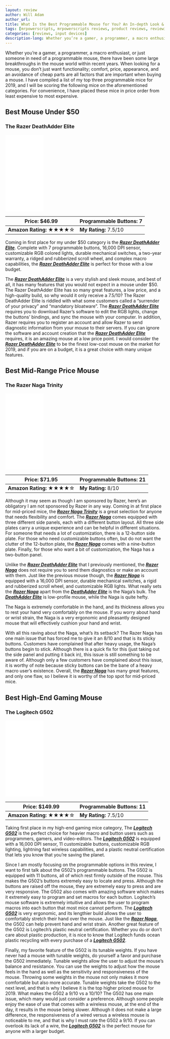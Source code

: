 ```yaml
---
layout: review
author: Will Adam
author_url:
title: What Is the Best Programmable Mouse for You? An In-depth Look & Review of the Top Three Programmable Mice of 2019.
tags: [mrpowerscripts, mrpowerscripts reviews, product reviews, reviewing amazon products, amazon product]
categories: [reviews, input devices]
description-long: Whether you’re a gamer, a programmer, a macro enthusiast, or just someone in need of a programmable mouse, there have been some large breakthroughs in the mouse world within recent years. When looking for a mouse, you don’t just want functionality; comfort, price, appearance, and an avoidance of cheap parts are all factors that are important when buying a mouse. I have compiled a list of my top three programmable mice for 2019, and I will be scoring the following mice on the aforementioned categories. For convenience, I have placed these mice in price order from least expensive to most expensive.
---
```

Whether you’re a gamer, a programmer, a macro enthusiast, or just someone in need of a programmable mouse, there have been some large breakthroughs in the mouse world within recent years. When looking for a mouse, you don’t just want functionality; comfort, price, appearance, and an avoidance of cheap parts are all factors that are important when buying a mouse. I have compiled a list of my top three programmable mice for 2019, and I will be scoring the following mice on the aforementioned categories. For convenience, I have placed these mice in price order from least expensive to most expensive.

## Best Mouse Under $50

### The Razer DeathAdder Elite

<iframe style="width:120px;height:240px;" marginwidth="0" marginheight="0" scrolling="no" frameborder="0" src="//ws-na.amazon-adsystem.com/widgets/q?ServiceVersion=20070822&OneJS=1&Operation=GetAdHtml&MarketPlace=US&source=ss&ref=as_ss_li_til&ad_type=product_link&tracking_id=mrpowerscript-20&language=en_US&marketplace=amazon&region=US&placement=B01LXC1QL0&asins=B01LXC1QL0&linkId=eed061a068854231396f5a8a9b09c272&show_border=true&link_opens_in_new_window=true"></iframe>

| **Price:** $46.99 | **Programmable Buttons:** 7 |
|--|--|
| **Amazon Rating:** ★★★★☆ | **My Rating:** 7.5/10 |

Coming in first place for my under $50 category is the [***Razer DeathAdder Elite***](https://www.amazon.com/Razer-DeathAdder-Elite-Mechanical-Ergonomic/dp/B01LXC1QL0/ref=as_li_ss_tl?ie=UTF8&amp;qid=1546945181&amp;sr=8-2&amp;keywords=razer+deathadder+elite&amp;&amp;ascsub&linkCode=ll1&tag=mrpowerscript-20&linkId=742bcec9a2de6e29c7edfb192ac6ac35&language=en_US). Complete with 7 programmable buttons, 16,000 DPI sensor, customizable RGB colored lights, durable mechanical switches, a two-year warranty, a ridged and rubberized scroll wheel, and complex macro capabilities, the [***Razer DeathAdder Elite***](https://www.amazon.com/Razer-DeathAdder-Elite-Mechanical-Ergonomic/dp/B01LXC1QL0/ref=as_li_ss_tl?ie=UTF8&amp;qid=1546945181&amp;sr=8-2&amp;keywords=razer+deathadder+elite&amp;&amp;ascsub&linkCode=ll1&tag=mrpowerscript-20&linkId=742bcec9a2de6e29c7edfb192ac6ac35&language=en_US) is perfect for those with a low budget. 

The [***Razer DeathAdder Elite***](https://www.amazon.com/Razer-DeathAdder-Elite-Mechanical-Ergonomic/dp/B01LXC1QL0/ref=as_li_ss_tl?ie=UTF8&amp;qid=1546945181&amp;sr=8-2&amp;keywords=razer+deathadder+elite&amp;&amp;ascsub&linkCode=ll1&tag=mrpowerscript-20&linkId=742bcec9a2de6e29c7edfb192ac6ac35&language=en_US) is a very stylish and sleek mouse, and best of all, it has many features that you would not expect in a mouse under $50. The Razer DeathAdder Elite has so many great features, a low price, and a high-quality build, so why would it only receive a 7.5/10?  The Razer DeathAdder Elite is riddled with what some customers called a “surrender of your privacy” and “mandatory bloatware”. The [***Razer DeathAdder Elite***](https://www.amazon.com/Razer-DeathAdder-Elite-Mechanical-Ergonomic/dp/B01LXC1QL0/ref=as_li_ss_tl?ie=UTF8&amp;qid=1546945181&amp;sr=8-2&amp;keywords=razer+deathadder+elite&amp;&amp;ascsub&linkCode=ll1&tag=mrpowerscript-20&linkId=742bcec9a2de6e29c7edfb192ac6ac35&language=en_US) requires you to download Razer’s software to edit the RGB lights, change the buttons’ bindings, and sync the mouse with your computer. In addition, Razer requires you to register an account and allow Razer to send diagnostic information from your mouse to their servers. If you can ignore the software and account creation that the [***Razer DeathAdder Elite***](https://www.amazon.com/Razer-DeathAdder-Elite-Mechanical-Ergonomic/dp/B01LXC1QL0/ref=as_li_ss_tl?ie=UTF8&amp;qid=1546945181&amp;sr=8-2&amp;keywords=razer+deathadder+elite&amp;&amp;ascsub&linkCode=ll1&tag=mrpowerscript-20&linkId=742bcec9a2de6e29c7edfb192ac6ac35&language=en_US) requires, it is an amazing mouse at a low price point. I would consider the [***Razer DeathAdder Elite***](https://www.amazon.com/Razer-DeathAdder-Elite-Mechanical-Ergonomic/dp/B01LXC1QL0/ref=as_li_ss_tl?ie=UTF8&amp;qid=1546945181&amp;sr=8-2&amp;keywords=razer+deathadder+elite&amp;&amp;ascsub&linkCode=ll1&tag=mrpowerscript-20&linkId=742bcec9a2de6e29c7edfb192ac6ac35&language=en_US) to be the finest low-cost mouse on the market for 2019, and if you are on a budget, it is a great choice with many unique features.

## Best Mid-Range Price Mouse

### The Razer Naga Trinity

<iframe style="width:120px;height:240px;" marginwidth="0" marginheight="0" scrolling="no" frameborder="0" src="//ws-na.amazon-adsystem.com/widgets/q?ServiceVersion=20070822&OneJS=1&Operation=GetAdHtml&MarketPlace=US&source=ss&ref=as_ss_li_til&ad_type=product_link&tracking_id=mrpowerscript-20&language=en_US&marketplace=amazon&region=US&placement=B0788MCRGC&asins=B0788MCRGC&linkId=7d4f1a88bc2db86be0f99406d48caf96&show_border=true&link_opens_in_new_window=true"></iframe>

| **Price:** $71.95 | **Programmable Buttons:** 21 |
|--|--|
| **Amazon Rating:** ★★★★☆ | **My Rating:** 8/10 |

Although it may seem as though I am sponsored by Razer, here’s an obligatory I am not sponsored by Razer in any way. Coming in at first place for mid-priced mice, the [***Razer Naga Trinity***](https://www.amazon.com/Razer-Naga-Trinity-Gaming-Mouse/dp/B0788MCRGC/ref=as_li_ss_tl?psc=1&amp;SubscriptionId=AKIAIPHVZTVH6LZ5BFZA&amp;&amp;&amp;&amp;&amp;&amp;ascsub&linkCode=ll1&tag=mrpowerscript-20&linkId=eeba8c998cfa1d1bbd43c592edb3bf22&language=en_US) is a great selection for anyone that needs flexibility and comfort. The [***Razer Naga***](https://www.amazon.com/Razer-Naga-Trinity-Gaming-Mouse/dp/B0788MCRGC/ref=as_li_ss_tl?psc=1&amp;SubscriptionId=AKIAIPHVZTVH6LZ5BFZA&amp;&amp;&amp;&amp;&amp;&amp;ascsub&linkCode=ll1&tag=mrpowerscript-20&linkId=eeba8c998cfa1d1bbd43c592edb3bf22&language=en_US) comes equipped with three different side panels, each with a different button layout. All three side plates carry a unique experience and can be helpful in different situations. For someone that needs a lot of customization, there is a 12-button side plate. For those who need customizable buttons often, but do not want the clutter of the 12-button plate, the [***Razer Naga***](https://www.amazon.com/Razer-Naga-Trinity-Gaming-Mouse/dp/B0788MCRGC/ref=as_li_ss_tl?psc=1&amp;SubscriptionId=AKIAIPHVZTVH6LZ5BFZA&amp;&amp;&amp;&amp;&amp;&amp;ascsub&linkCode=ll1&tag=mrpowerscript-20&linkId=eeba8c998cfa1d1bbd43c592edb3bf22&language=en_US) comes with a nine-button plate. Finally, for those who want a bit of customization, the Naga has a two-button panel. 

Unlike the [***Razer DeathAdder Elite***](https://www.amazon.com/Razer-DeathAdder-Elite-Mechanical-Ergonomic/dp/B01LXC1QL0/ref=as_li_ss_tl?ie=UTF8&amp;qid=1546945181&amp;sr=8-2&amp;keywords=razer+deathadder+elite&amp;&amp;ascsub&linkCode=ll1&tag=mrpowerscript-20&linkId=742bcec9a2de6e29c7edfb192ac6ac35&language=en_US) that I previously mentioned, the [***Razer Naga***](https://www.amazon.com/Razer-Naga-Trinity-Gaming-Mouse/dp/B0788MCRGC/ref=as_li_ss_tl?psc=1&amp;SubscriptionId=AKIAIPHVZTVH6LZ5BFZA&amp;&amp;&amp;&amp;&amp;&amp;ascsub&linkCode=ll1&tag=mrpowerscript-20&linkId=eeba8c998cfa1d1bbd43c592edb3bf22&language=en_US) does not require you to send them diagnostics or make an account with them. Just like the previous mouse though, the [***Razer Naga***](https://www.amazon.com/Razer-Naga-Trinity-Gaming-Mouse/dp/B0788MCRGC/ref=as_li_ss_tl?psc=1&amp;SubscriptionId=AKIAIPHVZTVH6LZ5BFZA&amp;&amp;&amp;&amp;&amp;&amp;ascsub&linkCode=ll1&tag=mrpowerscript-20&linkId=eeba8c998cfa1d1bbd43c592edb3bf22&language=en_US) is equipped with a 16,000 DPI sensor, durable mechanical switches, a rigid and rubberized scroll wheel, and customizable RGB lights. What really sets the [***Razer Naga***](https://www.amazon.com/Razer-Naga-Trinity-Gaming-Mouse/dp/B0788MCRGC/ref=as_li_ss_tl?psc=1&amp;SubscriptionId=AKIAIPHVZTVH6LZ5BFZA&amp;&amp;&amp;&amp;&amp;&amp;ascsub&linkCode=ll1&tag=mrpowerscript-20&linkId=eeba8c998cfa1d1bbd43c592edb3bf22&language=en_US) apart from the [***DeathAdder Elite***](https://www.amazon.com/Razer-DeathAdder-Elite-Mechanical-Ergonomic/dp/B01LXC1QL0/ref=as_li_ss_tl?ie=UTF8&amp;qid=1546945181&amp;sr=8-2&amp;keywords=razer+deathadder+elite&amp;&amp;ascsub&linkCode=ll1&tag=mrpowerscript-20&linkId=742bcec9a2de6e29c7edfb192ac6ac35&language=en_US) is the Naga’s bulk. The [***DeathAdder Elite***](https://www.amazon.com/Razer-DeathAdder-Elite-Mechanical-Ergonomic/dp/B01LXC1QL0/ref=as_li_ss_tl?ie=UTF8&amp;qid=1546945181&amp;sr=8-2&amp;keywords=razer+deathadder+elite&amp;&amp;ascsub&linkCode=ll1&tag=mrpowerscript-20&linkId=742bcec9a2de6e29c7edfb192ac6ac35&language=en_US) is low-profile mouse, while the Naga is quite hefty. 

The Naga is extremely comfortable in the hand, and its thickness allows you to rest your hand very comfortably on the mouse. If you worry about hand or wrist strain, the Naga is a very ergonomic and pleasantly designed mouse that will effectively cushion your hand and wrist. 

With all this raving about the Naga, what’s its setback? The Razer Naga has one main issue that has forced me to give it an 8/10 and that is its sticky buttons. Customers have complained that after heavy usage, the Naga’s buttons begin to stick. Although there is a quick fix for this (just taking out the side panel and putting it back in), this issue is still something to be aware of. Although only a few customers have complained about this issue, it is worthy of note because sticky buttons can be the bane of a heavy macro user’s existence. Overall, the [***Razer Naga***](https://www.amazon.com/Razer-Naga-Trinity-Gaming-Mouse/dp/B0788MCRGC/ref=as_li_ss_tl?psc=1&amp;SubscriptionId=AKIAIPHVZTVH6LZ5BFZA&amp;&amp;&amp;&amp;&amp;&amp;ascsub&linkCode=ll1&tag=mrpowerscript-20&linkId=eeba8c998cfa1d1bbd43c592edb3bf22&language=en_US) has many great features, and only one flaw, so I believe it is worthy of the top spot for mid-priced mice.

## Best High-End Gaming Mouse

### The Logitech G502

<iframe style="width:120px;height:240px;" marginwidth="0" marginheight="0" scrolling="no" frameborder="0" src="//ws-na.amazon-adsystem.com/widgets/q?ServiceVersion=20070822&OneJS=1&Operation=GetAdHtml&MarketPlace=US&source=ss&ref=as_ss_li_til&ad_type=product_link&tracking_id=mrpowerscript-20&language=en_US&marketplace=amazon&region=US&placement=B07L4BM851&asins=B07L4BM851&linkId=e5a9dfa710b3dd2975f1295ee762c791&show_border=true&link_opens_in_new_window=true"></iframe>

| **Price:** $149.99 | **Programmable Buttons:** 11 |
|--|--|
| **Amazon Rating:** ★★★★☆ | **My Rating:** 7.5/10 |

Taking first place in my high-end gaming mice category, The [***Logitech G502***](https://www.amazon.com/Logitech-Lightspeed-PowerPlay-Compatible-Lightsync/dp/B07L4BM851/ref=as_li_ss_tl?SubscriptionId=AKIAIPHVZTVH6LZ5BFZA&amp;&amp;&amp;&amp;&amp;&amp;ascsub&linkCode=ll1&tag=mrpowerscript-20&linkId=c11cf1ad5878e4eb4dd58f7e62af9b8b&language=en_US) is the perfect choice for heavier macro and button users such as programmers, gamers, and video-editors. The [***Logitech G502***](https://www.amazon.com/Logitech-Lightspeed-PowerPlay-Compatible-Lightsync/dp/B07L4BM851/ref=as_li_ss_tl?SubscriptionId=AKIAIPHVZTVH6LZ5BFZA&amp;&amp;&amp;&amp;&amp;&amp;ascsub&linkCode=ll1&tag=mrpowerscript-20&linkId=c11cf1ad5878e4eb4dd58f7e62af9b8b&language=en_US) is equipped with a 16,000 DPI sensor, 11 customizable buttons, customizable RGB lighting, lightning fast wireless capabilities, and a plastic neutral certification that lets you know that you’re saving the planet. 

Since I am mostly focusing on the programmable options in this review, I want to first talk about the G502’s programmable buttons. The G502 is equipped with 11 buttons, all of which rest firmly outside of the mouse. This makes the G502’s buttons extremely easy to locate and press. Although the buttons are raised off the mouse, they are extremely easy to press and are very responsive. The G502 also comes with amazing software which makes it extremely easy to program and set macros for each button. Logitech’s mouse software is extremely intuitive and allows the user to program macros into each button that most mice cannot perform. The [***Logitech G502***](https://www.amazon.com/Logitech-Lightspeed-PowerPlay-Compatible-Lightsync/dp/B07L4BM851/ref=as_li_ss_tl?SubscriptionId=AKIAIPHVZTVH6LZ5BFZA&amp;&amp;&amp;&amp;&amp;&amp;ascsub&linkCode=ll1&tag=mrpowerscript-20&linkId=c11cf1ad5878e4eb4dd58f7e62af9b8b&language=en_US) is very ergonomic, and its lengthier build allows the user to comfortably stretch their hand over the mouse. Just like the [***Razer Naga***](https://www.amazon.com/Razer-Naga-Trinity-Gaming-Mouse/dp/B0788MCRGC/ref=as_li_ss_tl?psc=1&amp;SubscriptionId=AKIAIPHVZTVH6LZ5BFZA&amp;&amp;&amp;&amp;&amp;&amp;ascsub&linkCode=ll1&tag=mrpowerscript-20&linkId=eeba8c998cfa1d1bbd43c592edb3bf22&language=en_US), the G502 can help prevent hand and wrist strain. Another great feature of the G502 is Logitech’s plastic neutral certification. Whether you do or don’t care about plastic production, it is nice to know that Logitech funds ocean plastic recycling with every purchase of a [***Logitech G502***](https://www.amazon.com/Logitech-Lightspeed-PowerPlay-Compatible-Lightsync/dp/B07L4BM851/ref=as_li_ss_tl?SubscriptionId=AKIAIPHVZTVH6LZ5BFZA&amp;&amp;&amp;&amp;&amp;&amp;ascsub&linkCode=ll1&tag=mrpowerscript-20&linkId=c11cf1ad5878e4eb4dd58f7e62af9b8b&language=en_US). 

Finally, my favorite feature of the G502 is its tunable weights. If you have never had a mouse with tunable weights, do yourself a favor and purchase the G502 immediately. Tunable weights allow the user to adjust the mouse’s balance and resistance. You can use the weights to adjust how the mouse feels in the hand as well as the sensitivity and responsiveness of the mouse. Throwing some weights in the mouse not only makes it more comfortable but also more accurate. Tunable weights take the G502 to the next level, and that is why I believe it is the top higher priced mouse for 2019. What makes the G502 a 9/10 vs a 10/10? The G502 has one main issue, which many would just consider a preference. Although some people enjoy the ease of use that comes with a wireless mouse, at the end of the day, it results in the mouse being slower. Although it does not make a large difference, the responsiveness of a wired versus a wireless mouse is noticeable to me, and that is why I must rate the G502 a 9/10. If you can overlook its lack of a wire, the [***Logitech G502***](https://www.amazon.com/Logitech-Lightspeed-PowerPlay-Compatible-Lightsync/dp/B07L4BM851/ref=as_li_ss_tl?SubscriptionId=AKIAIPHVZTVH6LZ5BFZA&amp;&amp;&amp;&amp;&amp;&amp;ascsub&linkCode=ll1&tag=mrpowerscript-20&linkId=c11cf1ad5878e4eb4dd58f7e62af9b8b&language=en_US) is the perfect mouse for anyone with a larger budget.
